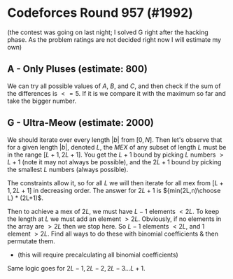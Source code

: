 # Codeforces Round 957 (#1992)

(the contest was going on last night; I solved G right after the hacking phase. As the problem ratings are not decided right now I will estimate my own)

## A - Only Pluses (estimate: 800)

We can try all possible values of $A$, $B$, and $C$, and then check if the sum of the differences is $<= 5$.
If it is we compare it with the maximum so far and take the bigger number.


## G - Ultra-Meow (estimate: 2000)

We should iterate over every length $|b|$ from $[0,N]$. 
Then let's observe that for a given length $|b|$, denoted $L$, the $MEX$ of any subset of length $L$ must be in the range $[L+1,2L+1$].
You get the $L+1$ bound by picking $L$ numbers $> L+1$ (note it may not always be possible), and the $2L+1$ bound by picking the smallest $L$ numbers (always possible).

The constraints allow it, so for all $L$ we will then iterate for all mex from $[L+1,2L+1$] in decreasing order.
The answer for $2L+1$ is ${min(2L,n)\choose L} * (2L+1)$.

Then to achieve a mex of $2L$, we must have $L-1$ elements $< 2L$. To keep the length at $L$ we must add an element $> 2L$.
Obviously, if no elements in the array are $> 2L$ then we stop here.
So $L-1$ elements $< 2L$, and $1$ element $> 2L$. Find all ways to do these with binomial coefficients & then permutate them.
 - (this will require precalculating all binomial coefficients)

Same logic goes for $2L-1, 2L-2, 2L-3... L+1$.